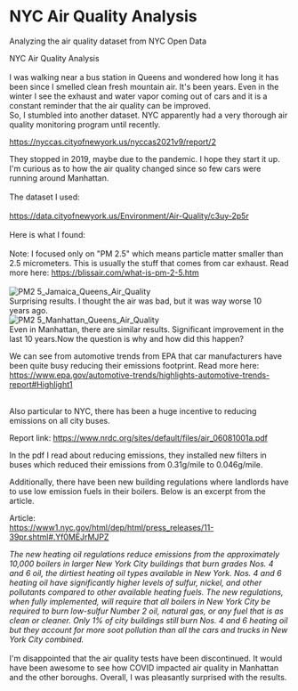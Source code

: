# NYC Air Quality Analysis
Analyzing the air quality dataset from NYC Open Data


NYC Air Quality Analysis </br></br>
I was walking near a bus station in Queens and wondered how long it has been since I smelled clean fresh mountain air. It's been years. Even in the winter I see the exhaust and water vapor coming out of cars and it is a constant reminder that the air quality can be improved.</br>
So, I stumbled into another dataset. NYC apparently had a very thorough air quality monitoring program until recently.</br>

https://nyccas.cityofnewyork.us/nyccas2021v9/report/2
</br>

They stopped in 2019, maybe due to the pandemic. I hope they start it up. I'm curious as to how the air quality changed since so few cars were running around Manhattan.</br></br>
The dataset I used:</br></br>
https://data.cityofnewyork.us/Environment/Air-Quality/c3uy-2p5r</br></br>
Here is what I found:</br></br>
Note: I focused only on "PM 2.5" which means particle matter smaller than 2.5 micrometers. This is usually the stuff that comes from car exhaust. Read more here: https://blissair.com/what-is-pm-2-5.htm</br></br>
![PM2 5_Jamaica_Queens_Air_Quality](https://user-images.githubusercontent.com/62908910/152520082-29a535cd-e090-4aa8-8dc0-29ba1a9c95a1.PNG)</br>
Surprising results. I thought the air was bad, but it was way worse 10 years ago.</br>
![PM2 5_Manhattan_Queens_Air_Quality](https://user-images.githubusercontent.com/62908910/152520168-55455033-ce57-47be-85f9-19aaef4c5a9f.PNG)</br>
Even in Manhattan, there are similar results. Significant improvement in the last 10 years.Now the question is why and how did this happen?</br>

We can see from automotive trends from EPA that car manufacturers have been quite busy reducing their emissions footprint. Read more here: https://www.epa.gov/automotive-trends/highlights-automotive-trends-report#Highlight1

</br>
Also particular to NYC, there has been a huge incentive to reducing emissions on all city buses. 

Report link: https://www.nrdc.org/sites/default/files/air_06081001a.pdf
</br>

In the pdf I read about reducing emissions, they installed new filters in buses which reduced their emissions from 0.31g/mile to 0.046g/mile.</br>

Additionally, there have been new building regulations where landlords have to use low emission fuels in their boilers. Below is an excerpt from the article.</br>

Article: </br>
https://www1.nyc.gov/html/dep/html/press_releases/11-39pr.shtml#.Yf0MEJrMJPZ
</br>

*The new heating oil regulations reduce emissions from the approximately 10,000 boilers in larger New York City buildings that burn grades Nos. 4 and 6 oil, the dirtiest heating oil types available in New York. Nos. 4 and 6 heating oil have significantly higher levels of sulfur, nickel, and other pollutants compared to other available heating fuels. The new regulations, when fully implemented, will require that all boilers in New York City be required to burn low-sulfur Number 2 oil, natural gas, or any fuel that is as clean or cleaner. Only 1% of city buildings still burn Nos. 4 and 6 heating oil but they account for more soot pollution than all the cars and trucks in New York City combined.*
</br></br>
I'm disappointed that the air quality tests have been discontinued. It would have been awesome to see how COVID impacted air quality in Manhattan and the other boroughs. Overall, I was pleasantly surprised with the results.

